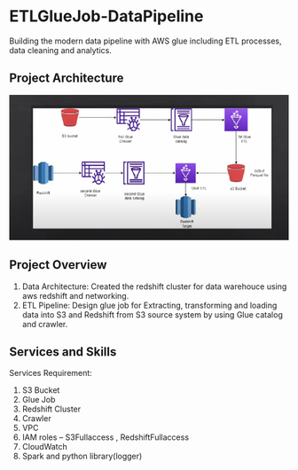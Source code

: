 # ETLGlueJob-DataPipeline

Building the modern data pipeline with AWS glue including ETL processes, data cleaning and analytics.

## Project Architecture
![Project Architecture](./architecture.png)

## Project Overview
1. Data Architecture: Created the redshift cluster for data warehouce using aws redshift and networking.
2. ETL Pipeline: Design glue job for Extracting, transforming and loading data into S3 and Redshift from S3 source system by using Glue catalog and crawler.

## Services and Skills
Services Requirement:
1.	S3 Bucket
2.	Glue Job
3.	Redshift Cluster
4.	Crawler
5.	VPC
6.	IAM roles – S3Fullaccess , RedshiftFullaccess
7.	CloudWatch
8.	Spark and python library(logger)

